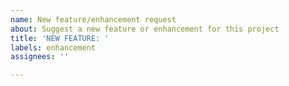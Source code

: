 ```yaml
---
name: New feature/enhancement request
about: Suggest a new feature or enhancement for this project
title: 'NEW FEATURE: '
labels: enhancement
assignees: ''

---
```



